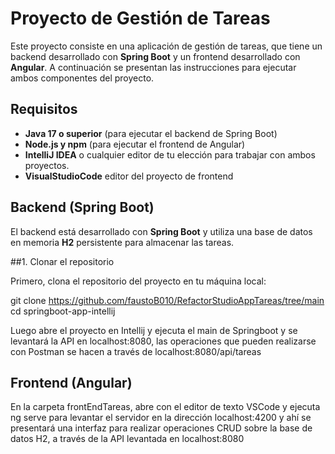 # Proyecto de Gestión de Tareas

Este proyecto consiste en una aplicación de gestión de tareas, que tiene un backend desarrollado con **Spring Boot** y un frontend desarrollado con **Angular**. A continuación se presentan las instrucciones para ejecutar ambos componentes del proyecto.

## Requisitos

- **Java 17 o superior** (para ejecutar el backend de Spring Boot)
- **Node.js y npm** (para ejecutar el frontend de Angular)
- **IntelliJ IDEA** o cualquier editor de tu elección para trabajar con ambos proyectos.
- **VisualStudioCode** editor del proyecto de frontend


## Backend (Spring Boot)

El backend está desarrollado con **Spring Boot** y utiliza una base de datos en memoria **H2** persistente para almacenar las tareas.

##1. Clonar el repositorio

Primero, clona el repositorio del proyecto en tu máquina local:

git clone https://github.com/faustoB010/RefactorStudioAppTareas/tree/main
cd springboot-app-intellij

Luego abre el proyecto en Intellij y ejecuta el main de Springboot y se levantará la API en localhost:8080, las operaciones que pueden realizarse con Postman se hacen a través de localhost:8080/api/tareas

## Frontend (Angular)

En la carpeta frontEndTareas, abre con el editor de texto VSCode y ejecuta ng serve para levantar el servidor en la dirección localhost:4200 y ahí se presentará una interfaz para realizar operaciones CRUD sobre la
base de datos H2, a través de la API levantada en localhost:8080

